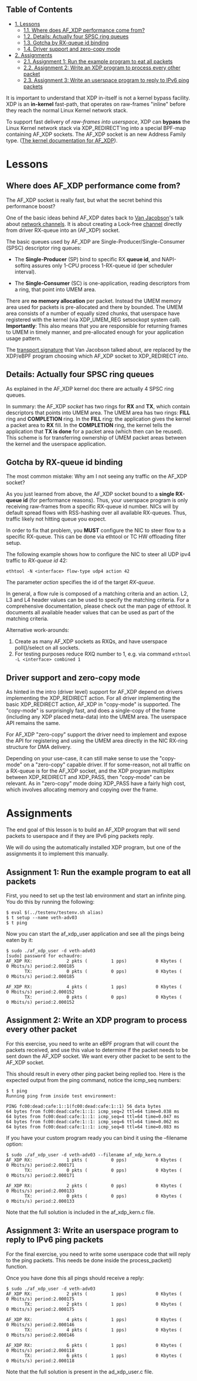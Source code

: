 <div id="table-of-contents">
<h2>Table of Contents</h2>
<div id="text-table-of-contents">
<ul>
<li><a href="#sec-1">1. Lessons</a>
<ul>
<li><a href="#sec-1-1">1.1. Where does AF_XDP performance come from?</a></li>
<li><a href="#sec-1-2">1.2. Details: Actually four SPSC ring queues</a></li>
<li><a href="#sec-1-3">1.3. Gotcha by RX-queue id binding</a></li>
<li><a href="#sec-1-4">1.4. Driver support and zero-copy mode</a></li>
</ul>
</li>
<li><a href="#sec-2">2. Assignments</a>
<ul>
<li><a href="#sec-2-1">2.1. Assignment 1: Run the example program to eat all packets</a></li>
<li><a href="#sec-2-2">2.2. Assignment 2: Write an XDP program to process every other packet</a></li>
<li><a href="#sec-2-3">2.3. Assignment 3: Write an userspace program to reply to IPv6 ping packets</a></li>
</ul>
</li>
</ul>
</div>
</div>


It is important to understand that XDP in-itself is not a kernel bypass
facility. XDP is an **in-kernel** fast-path, that operates on raw-frames
"inline" before they reach the normal Linux Kernel network stack.

To support fast delivery of *raw-frames into userspace*, XDP can **bypass**
the Linux Kernel network stack via XDP\_REDIRECT'ing into a special BPF-map
containing AF\_XDP sockets. The AF\_XDP socket is an new Address Family type.
([The kernel documentation for AF\_XDP](https://www.kernel.org/doc/html/latest/networking/af_xdp.html)).

# Lessons<a id="sec-1" name="sec-1"></a>

## Where does AF\_XDP performance come from?<a id="sec-1-1" name="sec-1-1"></a>

The AF\_XDP socket is really fast, but what the secret behind this
performance boost?

One of the basic ideas behind AF\_XDP dates back to [Van Jacobson](https://en.wikipedia.org/wiki/Van_Jacobson)'s talk about
[network channels](https://lwn.net/Articles/169961/). It is about creating a Lock-free [channel](https://lwn.net/Articles/169961/) directly from
driver RX-queue into an (AF\_XDP) socket.

The basic queues used by AF\_XDP are Single-Producer/Single-Consumer (SPSC)
descriptor ring queues:

-   The **Single-Producer** (SP) bind to specific RX **queue id**, and
    NAPI-softirq assures only 1-CPU process 1-RX-queue id (per scheduler
    interval).

-   The **Single-Consumer** (SC) is one-application, reading descriptors from
    a ring, that point into UMEM area.

There are **no memory allocation** per packet. Instead the UMEM memory area
used for packets is pre-allocated and there by bounded. The UMEM area
consists of a number of equally sized chunks, that userspace have registered
with the kernel (via XDP\_UMEM\_REG setsockopt system call). **Importantly**:
This also means that you are responsible for returning frames to UMEM in
timely manner, and pre-allocated enough for your application usage pattern.

The [transport signature](http://www.lemis.com/grog/Documentation/vj/lca06vj.pdf) that Van Jacobson talked about, are replaced by the
XDP/eBPF program choosing which AF\_XDP socket to XDP\_REDIRECT into.

## Details: Actually four SPSC ring queues<a id="sec-1-2" name="sec-1-2"></a>

As explained in the AF\_XDP kernel doc there are actually 4 SPSC ring queues.

In summary: the AF\_XDP *socket* has two rings for **RX** and **TX**, which
contain descriptors that points into UMEM area. The UMEM area has two rings:
**FILL** ring and **COMPLETION** ring. In the **FILL** ring: the application gives
the kernel a packet area to **RX** fill. In the **COMPLETION** ring, the kernel
tells the application that **TX is done** for a packet area (which then can be
reused). This scheme is for transferring ownership of UMEM packet areas
between the kernel and the userspace application.

## Gotcha by RX-queue id binding<a id="sec-1-3" name="sec-1-3"></a>

The most common mistake: Why am I not seeing any traffic on the AF\_XDP
socket?

As you just learned from above, the AF\_XDP socket bound to a **single
RX-queue id** (for performance reasons). Thus, your userspace program is only
receiving raw-frames from a specific RX-queue id number. NICs will by
default spread flows with RSS-hashing over all available RX-queues. Thus,
traffic likely not hitting queue you expect.

In order to fix that problem, you **MUST** configure the NIC to steer flow to a specific RX-queue.
This can be done via ethtool or TC HW offloading filter setup.

The following example shows how to configure the NIC to steer all UDP ipv4 traffic
to *RX-queue id* 42:

    ethtool -N <interface> flow-type udp4 action 42

The parameter *action* specifies the id of the target *RX-queue*.

In general, a flow rule is composed of a matching criteria and an action.
L2, L3 and L4 header values can be used to specify the matching criteria.
For a comprehensive documentation, please check out the man page of ethtool.
It documents all available header values that can be used as part of the matching criteria.

Alternative work-arounds:
1.  Create as many AF\_XDP sockets as RXQs, and have userspace poll()/select
    on all sockets.
2.  For testing purposes reduce RXQ number to 1,
    e.g. via command `ethtool -L <interface> combined 1`

## Driver support and zero-copy mode<a id="sec-1-4" name="sec-1-4"></a>

As hinted in the intro (driver level) support for AF\_XDP depend on drivers
implementing the XDP\_REDIRECT action. For all driver implementing the basic
XDP\_REDIRECT action, AF\_XDP in "copy-mode" is supported. The "copy-mode" is
surprisingly fast, and does a single-copy of the frame (including any XDP
placed meta-data) into the UMEM area. The userspace API remains the same.

For AF\_XDP "zero-copy" support the driver need to implement and expose the
API for registering and using the UMEM area directly in the NIC RX-ring
structure for DMA delivery.

Depending on your use-case, it can still make sense to use the "copy-mode"
on a "zero-copy" capable driver. If for some-reason, not all traffic on a
RX-queue is for the AF\_XDP socket, and the XDP program multiplex between
XDP\_REDIRECT and XDP\_PASS, then "copy-mode" can be relevant. As in
"zero-copy" mode doing XDP\_PASS have a fairly high cost, which involves
allocating memory and copying over the frame.

# Assignments<a id="sec-2" name="sec-2"></a>

The end goal of this lesson is to build an AF\_XDP program that will send
packets to userspace and if they are IPv6 ping packets reply.

We will do using the automatically installed XDP program, but one of the
assignments it to implement this manually.

## Assignment 1: Run the example program to eat all packets<a id="sec-2-1" name="sec-2-1"></a>

First, you need to set up the test lab environment and start an infinite
ping. You do this by running the following:

    $ eval $(../testenv/testenv.sh alias)
    $ t setup --name veth-adv03
    $ t ping

Now you can start the af\_xdp\_user application and see all the pings being
eaten by it:

    $ sudo ./af_xdp_user -d veth-adv03
    [sudo] password for echaudro:
    AF_XDP RX:             2 pkts (         1 pps)           0 Kbytes (     0 Mbits/s) period:2.000185
           TX:             0 pkts (         0 pps)           0 Kbytes (     0 Mbits/s) period:2.000185
    
    AF_XDP RX:             4 pkts (         1 pps)           0 Kbytes (     0 Mbits/s) period:2.000152
           TX:             0 pkts (         0 pps)           0 Kbytes (     0 Mbits/s) period:2.000152

## Assignment 2: Write an XDP program to process every other packet<a id="sec-2-2" name="sec-2-2"></a>

For this exercise, you need to write an eBPF program that will count the
packets received, and use this value to determine if the packet needs to be
sent down the AF\_XDP socket. We want every other packet to be sent to the
AF\_XDP socket.

This should result in every other ping packet being replied too. Here is the
expected output from the ping command, notice the icmp\_seq numbers:

    $ t ping
    Running ping from inside test environment:
    
    PING fc00:dead:cafe:1::1(fc00:dead:cafe:1::1) 56 data bytes
    64 bytes from fc00:dead:cafe:1::1: icmp_seq=2 ttl=64 time=0.038 ms
    64 bytes from fc00:dead:cafe:1::1: icmp_seq=4 ttl=64 time=0.047 ms
    64 bytes from fc00:dead:cafe:1::1: icmp_seq=6 ttl=64 time=0.062 ms
    64 bytes from fc00:dead:cafe:1::1: icmp_seq=8 ttl=64 time=0.083 ms

If you have your custom program ready you can bind it using the &#x2013;filename
option:

    $ sudo ./af_xdp_user -d veth-adv03 --filename af_xdp_kern.o
    AF_XDP RX:             1 pkts (         0 pps)           0 Kbytes (     0 Mbits/s) period:2.000171
           TX:             0 pkts (         0 pps)           0 Kbytes (     0 Mbits/s) period:2.000171
    
    AF_XDP RX:             2 pkts (         0 pps)           0 Kbytes (     0 Mbits/s) period:2.000133
           TX:             0 pkts (         0 pps)           0 Kbytes (     0 Mbits/s) period:2.000133

Note that the full solution is included in the af\_xdp\_kern.c file.

## Assignment 3: Write an userspace program to reply to IPv6 ping packets<a id="sec-2-3" name="sec-2-3"></a>

For the final exercise, you need to write some userspace code that will
reply to the ping packets. This needs be done inside the process\_packet()
function.

Once you have done this all pings should receive a reply:

    $ sudo ./af_xdp_user -d veth-adv03
    AF_XDP RX:             2 pkts (         1 pps)           0 Kbytes (     0 Mbits/s) period:2.000175
           TX:             2 pkts (         1 pps)           0 Kbytes (     0 Mbits/s) period:2.000175
    
    AF_XDP RX:             4 pkts (         1 pps)           0 Kbytes (     0 Mbits/s) period:2.000146
           TX:             4 pkts (         1 pps)           0 Kbytes (     0 Mbits/s) period:2.000146
    
    AF_XDP RX:             6 pkts (         1 pps)           0 Kbytes (     0 Mbits/s) period:2.000118
           TX:             6 pkts (         1 pps)           0 Kbytes (     0 Mbits/s) period:2.000118

Note that the full solution is present in the ad\_xdp\_user.c file.